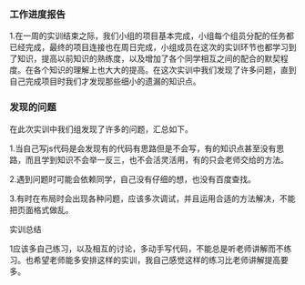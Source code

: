 ### 工作进度报告

1.在一周的实训结束之际，我们小组的项目基本完成，小组每个组员分配的任务都已经完成，最终的项目连接也在周日完成，小组成员在这次的实训环节也都学习到了知识，提高以前知识的熟练度，以及增加了各个同学相互之间的配合的默契程度。在各个知识的理解上也大大的提高。在这次实训中我们发现了许多问题，直到自己完成项目时我们才发现那些细小的遗漏的知识点。


### 发现的问题

在此次实训中我们组发现了许多的问题，汇总如下。

1.当自己写js代码是会发现有的代码有思路但是不会写，有的知识点甚至没有思路，而且学到知识不会举一反三，也不会活灵活用，有的只会老师交给的方法。

2.遇到问题时可能会依赖同学，自己没有仔细的想，也没有百度查找。

3.有时在布局时会出现各种问题，应该多次调试，并且运用合适的方法解决，不能把页面格式做乱。


<!-- ### 总结 -->

实训总结

1应该多自己练习，以及相互的讨论，多动手写代码，不能总是听老师讲解而不练习。也希望老师能多安排这样的实训，我自己感觉这样的练习比老师讲解提高要多。